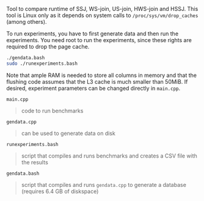 Tool to compare runtime of SSJ, WS-join, US-join, HWS-join and HSSJ.
This tool is Linux only as it depends on system calls to `/proc/sys/vm/drop_caches` (among others).

To run experiments, you have to first generate data and then run the experiments. You need root to run the experiments, since these rights are required to drop the page cache.

```bash
./gendata.bash
sudo ./runexperiments.bash
```
Note that ample RAM is needed to store all columns in memory and that the flushing code assumes that the L3 cache is much smaller than 50MiB. If desired, experiment parameters can be changed directly in `main.cpp`. 

`main.cpp`
> code to run benchmarks

`gendata.cpp`
> can be used to generate data on disk

`runexperiments.bash`
> script that compiles and runs benchmarks and creates a CSV file with the results

`gendata.bash`
> script that compiles and runs `gendata.cpp` to generate a database (requires 6.4 GB of diskspace)


